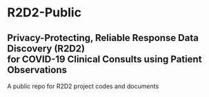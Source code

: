 # R2D2-Public
## Privacy-Protecting, Reliable Response Data Discovery (R2D2) <br> for COVID-19 Clinical Consults using Patient Observations 
A public repo for R2D2 project codes and documents
